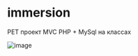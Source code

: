# immersion
PET проект MVC PHP + MySql на классах 

![image](https://github.com/nds-git/immersion/assets/77266035/0d736caf-1381-482a-9f71-66e43cc3adb8)

